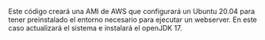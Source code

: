 Este código creará una AMI de AWS que configurará un Ubuntu 20.04 para tener preinstalado el entorno necesario para ejecutar un webserver. En este caso actualizará el sistema e instalará el openJDK 17.